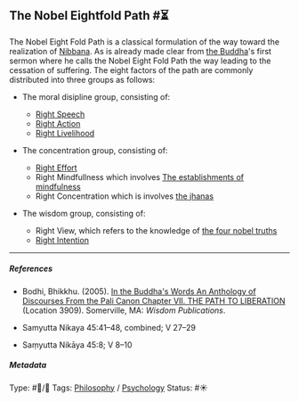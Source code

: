 ## The Nobel Eightfold Path #⏳

The Nobel Eight Fold Path is a classical formulation of the way toward the realization of [Nibbana](Nibbana.md). As is already made clear from [the Buddha]()'s first sermon where he calls the Nobel Eight Fold Path the way leading to the cessation of suffering. The eight factors of the path are commonly distributed into three groups as follows:

* The moral disipline group, consisting of:
  
  * [Right Speech](Right%20Speech.md)
  * [Right Action](Right%20Action.md)
  * [Right Livelihood](Right%20Livelihood.md)
* The concentration group, consisting of:
  
  * [Right Effort](Right%20Effort.md)
  * Right Mindfullness which involves [The establishments of mindfulness](The%20establishments%20of%20mindfulness.md)
  * Right Concentration which is involves [the jhanas](The%20jhanas.md)
* The wisdom group, consisting of:
  
  * Right View, which refers to the knowledge of [the four nobel truths](The%20four%20nobel%20truths.md)
  * [Right Intention](Right%20Intention.md)

---

##### References

* Bodhi, Bhikkhu. (2005). [In the Buddha's Words An Anthology of Discourses From the Pali Canon Chapter VII. THE PATH TO LIBERATION](In%20the%20Buddha's%20Words%20An%20Anthology%20of%20Discourses%20From%20the%20Pali%20Canon%20Chapter%20VII.%20THE%20PATH%20TO%20LIBERATION.md) (Location 3909). Somerville, MA: *Wisdom Publications*.

* Samyutta Nikaya 45:41–48, combined; V 27–29

* Saṃyutta Nikāya 45:8; V 8–10

##### Metadata

Type: #🔵/🔵 
Tags: [Philosophy](Philosophy.md) / [Psychology](Psychology.md)
Status: #☀️ 
